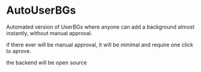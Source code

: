 # AutoUserBGs
Automated version of UserBGs where anyone can add a background almost instantly, without manual approval.

if there ever will be manual approval, it will be minimal and require one click to aprove.

the backend will be open source
